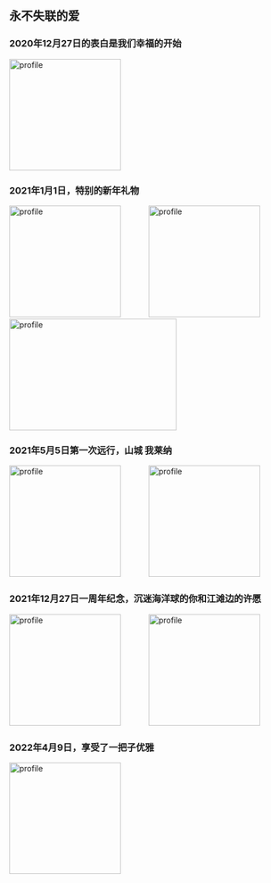 ## 永不失联的爱

### 2020年12月27日的表白是我们幸福的开始

<img width="200" alt="profile" src="https://user-images.githubusercontent.com/121223509/209093947-b1e05964-5487-4f30-90b6-b1ec507b005b.jpg">

### 2021年1月1日，特别的新年礼物

<img width="200" high="200" alt="profile" src="https://user-images.githubusercontent.com/121223509/209096156-e28f2451-099a-4aa9-a07d-d644227b984c.jpg"> &emsp;&emsp;&emsp; <img width="200" height="200" alt="profile" src="https://user-images.githubusercontent.com/121223509/209096160-0d282390-146d-4030-8b03-3edd76de1043.jpg">&emsp;&emsp;&emsp; <img width="300" height="200" alt="profile" src="https://user-images.githubusercontent.com/121223509/209099393-40dedbc1-3af8-4d4c-89d6-64c9c9f3f7b5.jpg">

### 2021年5月5日第一次远行，山城 我莱纳

<img width="200" alt="profile" src="https://user-images.githubusercontent.com/121223509/209101890-aa391fbd-b5cf-457a-89e9-5e215738313d.jpg"> &emsp;&emsp;&emsp; <img width="200" alt="profile" src="https://user-images.githubusercontent.com/121223509/209101943-f9d5f3ec-a03e-4a1c-bd18-7bf059ccfe7f.jpg">


### 2021年12月27日一周年纪念，沉迷海洋球的你和江滩边的许愿

<img width="200" alt="profile" src="https://user-images.githubusercontent.com/121223509/209100375-9f6d5ea4-be29-4570-bd9d-b7a1978a1b6a.jpg"> &emsp;&emsp;&emsp; <img height="200" alt="profile" src="https://user-images.githubusercontent.com/121223509/209100380-e794741d-c977-4afb-82f9-407dc45d919c.jpg">

### 2022年4月9日，享受了一把子优雅

<img width="200" alt="profile" src="https://user-images.githubusercontent.com/121223509/209102704-206f9832-5e27-4eba-8394-2975d2b3ad2c.jpg">

